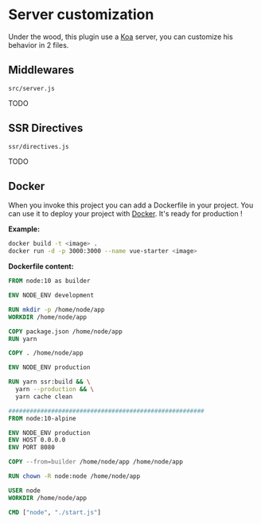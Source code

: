 # Server customization

Under the wood, this plugin use a [Koa](https://koajs.com/) server, you can customize his
behavior in 2 files.

## Middlewares

`src/server.js`

TODO

## SSR Directives

`ssr/directives.js`

TODO

## Docker

When you invoke this project you can add a Dockerfile in your project.
You can use it to deploy your project with [Docker](https://www.docker.com/).
It's ready for production !

**Example:**

```bash
docker build -t <image> .
docker run -d -p 3000:3000 --name vue-starter <image>
```

**Dockerfile content:**

```Dockerfile
FROM node:10 as builder

ENV NODE_ENV development

RUN mkdir -p /home/node/app
WORKDIR /home/node/app

COPY package.json /home/node/app
RUN yarn

COPY . /home/node/app

ENV NODE_ENV production

RUN yarn ssr:build && \
  yarn --production && \
  yarn cache clean

#######################################################
FROM node:10-alpine

ENV NODE_ENV production
ENV HOST 0.0.0.0
ENV PORT 8080

COPY --from=builder /home/node/app /home/node/app

RUN chown -R node:node /home/node/app

USER node
WORKDIR /home/node/app

CMD ["node", "./start.js"]
```
